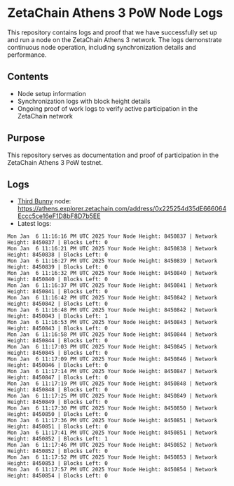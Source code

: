 # ZetaChain Athens 3 PoW Node Logs
This repository contains logs and proof that we have successfully set up and run a node on the ZetaChain Athens 3 network. The logs demonstrate continuous node operation, including synchronization details and performance.

## Contents
- Node setup information
- Synchronization logs with block height details
- Ongoing proof of work logs to verify active participation in the ZetaChain network

## Purpose
This repository serves as documentation and proof of participation in the ZetaChain Athens 3 PoW testnet.

## Logs

- [Third Bunny](https://thirdbunny.xyz/) node: https://athens.explorer.zetachain.com/address/0x225254d35dE666064Eccc5ce16eF1D8bF8D7b5EE
- Latest logs:
```
Mon Jan  6 11:16:16 PM UTC 2025 Your Node Height: 8450837 | Network Height: 8450837 | Blocks Left: 0
Mon Jan  6 11:16:21 PM UTC 2025 Your Node Height: 8450838 | Network Height: 8450838 | Blocks Left: 0
Mon Jan  6 11:16:27 PM UTC 2025 Your Node Height: 8450839 | Network Height: 8450839 | Blocks Left: 0
Mon Jan  6 11:16:32 PM UTC 2025 Your Node Height: 8450840 | Network Height: 8450840 | Blocks Left: 0
Mon Jan  6 11:16:37 PM UTC 2025 Your Node Height: 8450841 | Network Height: 8450841 | Blocks Left: 0
Mon Jan  6 11:16:42 PM UTC 2025 Your Node Height: 8450842 | Network Height: 8450842 | Blocks Left: 0
Mon Jan  6 11:16:48 PM UTC 2025 Your Node Height: 8450842 | Network Height: 8450843 | Blocks Left: 1
Mon Jan  6 11:16:53 PM UTC 2025 Your Node Height: 8450843 | Network Height: 8450843 | Blocks Left: 0
Mon Jan  6 11:16:58 PM UTC 2025 Your Node Height: 8450844 | Network Height: 8450844 | Blocks Left: 0
Mon Jan  6 11:17:03 PM UTC 2025 Your Node Height: 8450845 | Network Height: 8450845 | Blocks Left: 0
Mon Jan  6 11:17:09 PM UTC 2025 Your Node Height: 8450846 | Network Height: 8450846 | Blocks Left: 0
Mon Jan  6 11:17:14 PM UTC 2025 Your Node Height: 8450847 | Network Height: 8450847 | Blocks Left: 0
Mon Jan  6 11:17:19 PM UTC 2025 Your Node Height: 8450848 | Network Height: 8450848 | Blocks Left: 0
Mon Jan  6 11:17:25 PM UTC 2025 Your Node Height: 8450849 | Network Height: 8450849 | Blocks Left: 0
Mon Jan  6 11:17:30 PM UTC 2025 Your Node Height: 8450850 | Network Height: 8450850 | Blocks Left: 0
Mon Jan  6 11:17:36 PM UTC 2025 Your Node Height: 8450851 | Network Height: 8450851 | Blocks Left: 0
Mon Jan  6 11:17:41 PM UTC 2025 Your Node Height: 8450851 | Network Height: 8450852 | Blocks Left: 1
Mon Jan  6 11:17:46 PM UTC 2025 Your Node Height: 8450852 | Network Height: 8450852 | Blocks Left: 0
Mon Jan  6 11:17:52 PM UTC 2025 Your Node Height: 8450853 | Network Height: 8450853 | Blocks Left: 0
Mon Jan  6 11:17:57 PM UTC 2025 Your Node Height: 8450854 | Network Height: 8450854 | Blocks Left: 0
```
